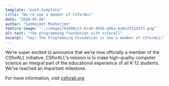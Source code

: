 ```yaml
---
template: "post-template"
title: "We’re now a member of CSforALL"
date: "2020-05-08"
author: "Subhajeet Mukherjee"
feature-image: "../images/6a998c21-62ad-493b-a9ba-ba0a3f21d1f3.png"
alt-text: "the programming foundation with csforall"
excerpt: "Yay! The Programming Foundation is now a member of CSforALL!"
---
```


We’re super excited to announce that we’re now officially a member of the CSforALL initiative. CSforALL's mission is to make high-quality computer science an integral part of the educational experience of all K-12 students. We’ve reached an important milestone.

For more information, visit [csforall.org](https://www.csforall.org/)
